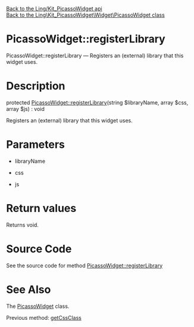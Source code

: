 [Back to the Ling/Kit_PicassoWidget api](https://github.com/lingtalfi/Kit_PicassoWidget/blob/master/doc/api/Ling/Kit_PicassoWidget.md)<br>
[Back to the Ling\Kit_PicassoWidget\Widget\PicassoWidget class](https://github.com/lingtalfi/Kit_PicassoWidget/blob/master/doc/api/Ling/Kit_PicassoWidget/Widget/PicassoWidget.md)


PicassoWidget::registerLibrary
================



PicassoWidget::registerLibrary — Registers an (external) library that this widget uses.




Description
================


protected [PicassoWidget::registerLibrary](https://github.com/lingtalfi/Kit_PicassoWidget/blob/master/doc/api/Ling/Kit_PicassoWidget/Widget/PicassoWidget/registerLibrary.md)(string $libraryName, array $css, array $js) : void




Registers an (external) library that this widget uses.




Parameters
================


- libraryName

    

- css

    

- js

    


Return values
================

Returns void.








Source Code
===========
See the source code for method [PicassoWidget::registerLibrary](https://github.com/lingtalfi/Kit_PicassoWidget/blob/master/Widget/PicassoWidget.php#L173-L176)


See Also
================

The [PicassoWidget](https://github.com/lingtalfi/Kit_PicassoWidget/blob/master/doc/api/Ling/Kit_PicassoWidget/Widget/PicassoWidget.md) class.

Previous method: [getCssClass](https://github.com/lingtalfi/Kit_PicassoWidget/blob/master/doc/api/Ling/Kit_PicassoWidget/Widget/PicassoWidget/getCssClass.md)<br>

